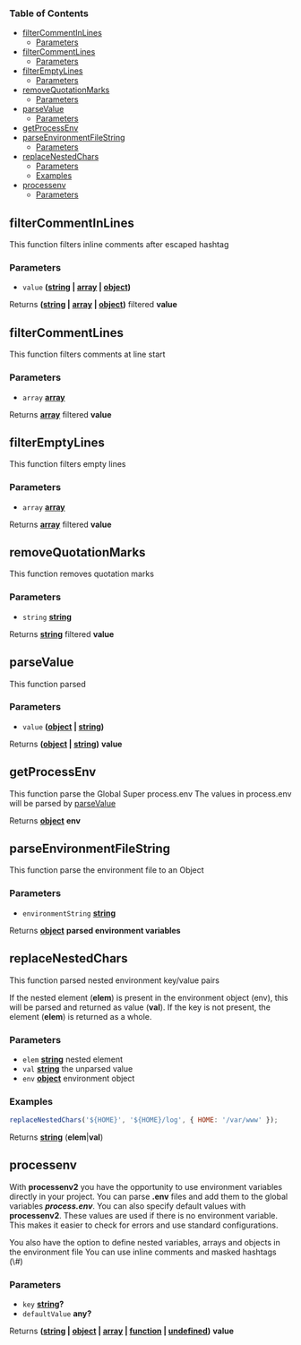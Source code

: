 <!-- Generated by documentation.js. Update this documentation by updating the source code. -->

### Table of Contents

*   [filterCommentInLines][1]
    *   [Parameters][2]
*   [filterCommentLines][3]
    *   [Parameters][4]
*   [filterEmptyLines][5]
    *   [Parameters][6]
*   [removeQuotationMarks][7]
    *   [Parameters][8]
*   [parseValue][9]
    *   [Parameters][10]
*   [getProcessEnv][11]
*   [parseEnvironmentFileString][12]
    *   [Parameters][13]
*   [replaceNestedChars][14]
    *   [Parameters][15]
    *   [Examples][16]
*   [processenv][17]
    *   [Parameters][18]

## filterCommentInLines

This function filters inline comments after escaped hashtag

### Parameters

*   `value` **([string][19] | [array][20] | [object][21])**&#x20;

Returns **([string][19] | [array][20] | [object][21])** filtered **value**

## filterCommentLines

This function filters comments at line start

### Parameters

*   `array` **[array][20]**&#x20;

Returns **[array][20]** filtered **value**

## filterEmptyLines

This function filters empty lines

### Parameters

*   `array` **[array][20]**&#x20;

Returns **[array][20]** filtered **value**

## removeQuotationMarks

This function removes quotation marks

### Parameters

*   `string` **[string][19]**&#x20;

Returns **[string][19]** filtered **value**

## parseValue

This function parsed

### Parameters

*   `value` **([object][21] | [string][19])**&#x20;

Returns **([object][21] | [string][19])** **value**

## getProcessEnv

This function parse the Global Super process.env
The values in process.env will be parsed by [parseValue][9]

Returns **[object][21]** **env**

## parseEnvironmentFileString

This function parse the environment file to an Object

### Parameters

*   `environmentString` **[string][19]**&#x20;

Returns **[object][21]** **parsed environment variables**

## replaceNestedChars

This function parsed nested environment key/value pairs

If the nested element (**elem**) is present in the environment object (env),this will be parsed and returned as value (**val**).If the key is not present, the element (**elem**) is returned as a whole.

### Parameters

*   `elem` **[string][19]** nested element
*   `val` **[string][19]** the unparsed value
*   `env` **[object][21]** environment object

### Examples

```javascript
replaceNestedChars('${HOME}', '${HOME}/log', { HOME: '/var/www' });
```

Returns **[string][19]** (**elem**|**val**)

## processenv

With **processenv2** you have the opportunity to use environment variables directly in your project.
You can parse **.env** files and add them to the global variables ***process.env***.
You can also specify default values with **processenv2**. These values are used if there is no environment variable.
This makes it easier to check for errors and use standard configurations.

You also have the option to define nested variables, arrays and objects in the environment file
You can use inline comments and masked hashtags (\\#)

### Parameters

*   `key` **[string][19]?**&#x20;
*   `defaultValue` **any?**&#x20;

Returns **([string][19] | [object][21] | [array][20] | [function][22] | [undefined][23])** **value**

[1]: #filtercommentinlines

[2]: #parameters

[3]: #filtercommentlines

[4]: #parameters-1

[5]: #filteremptylines

[6]: #parameters-2

[7]: #removequotationmarks

[8]: #parameters-3

[9]: #parsevalue

[10]: #parameters-4

[11]: #getprocessenv

[12]: #parseenvironmentfilestring

[13]: #parameters-5

[14]: #replacenestedchars

[15]: #parameters-6

[16]: #examples

[17]: #processenv

[18]: #parameters-7

[19]: https://developer.mozilla.org/docs/Web/JavaScript/Reference/Global_Objects/String

[20]: https://developer.mozilla.org/docs/Web/JavaScript/Reference/Global_Objects/Array

[21]: https://developer.mozilla.org/docs/Web/JavaScript/Reference/Global_Objects/Object

[22]: https://developer.mozilla.org/docs/Web/JavaScript/Reference/Statements/function

[23]: https://developer.mozilla.org/docs/Web/JavaScript/Reference/Global_Objects/undefined
